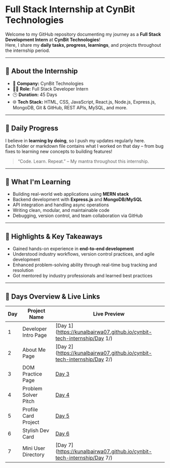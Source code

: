 #  Full Stack Internship at CynBit Technologies

Welcome to my GitHub repository documenting my journey as a **Full Stack Development Intern** at **CynBit Technologies**!  
Here, I share my **daily tasks, progress, learnings**, and projects throughout the internship period.

---

## 💼 About the Internship

- 🏢 **Company:** CynBit Technologies  
- 🧑‍💻 **Role:** Full Stack Developer Intern  
- 🕒 **Duration:** 45 Days  
- 🌐 **Tech Stack:** HTML, CSS, JavaScript, React.js, Node.js, Express.js, MongoDB, Git & GitHub, REST APIs, MySQL, and more.

---

## 📅 Daily Progress

I believe in **learning by doing**, so I push my updates regularly here.  
Each folder or markdown file contains what I worked on that day – from bug fixes to learning new concepts to building features!

> “Code. Learn. Repeat.” – My mantra throughout this internship.

---

## 🧠 What I'm Learning

- Building real-world web applications using **MERN stack**
- Backend development with **Express.js** and **MongoDB/MySQL**
- API integration and handling async operations
- Writing clean, modular, and maintainable code
- Debugging, version control, and team collaboration via GitHub

---

## 🌟 Highlights & Key Takeaways

- Gained hands-on experience in **end-to-end development**
- Understood industry workflows, version control practices, and agile development
- Enhanced problem-solving ability through real-time bug tracking and resolution
- Got mentored by industry professionals and learned best practices

---

## 📌 Days Overview & Live Links

| Day | Project Name         | Live Preview                                                                 |
|-----|-----------------------|------------------------------------------------------------------------------|
| 1   | Developer Intro Page  | [Day 1](https://kunalbairwa07.github.io/cynbit-tech-internship/Day 1/)        |
| 2   | About Me Page         | [Day 2](https://kunalbairwa07.github.io/cynbit-tech-internship/Day 2/)        |
| 3   | DOM Practice Page     | [Day 3](https://kunalbairwa07.github.io/cynbit-tech-internship/Day3/)        |
| 4   | Problem Solver Pitch  | [Day 4](https://kunalbairwa07.github.io/cynbit-tech-internship/Day-4/)        |
| 5   | Profile Card Project  | [Day 5](https://kunalbairwa07.github.io/cynbit-tech-internship/Day_5/)        |
| 6   | Stylish Dev Card      | [Day 6](https://kunalbairwa07.github.io/cynbit-tech-internship/Day6/)        |
| 7   | Mini User Directory   | [Day 7](https://kunalbairwa07.github.io/cynbit-tech-internship/Day 7/)        |
